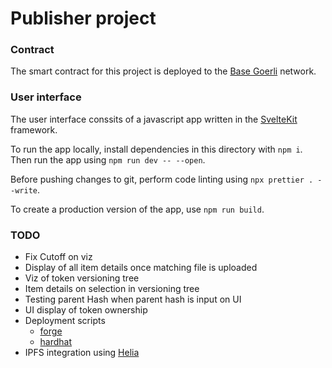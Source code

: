 # Publisher project

### Contract

The smart contract for this project is deployed to the [Base Goerli](https://goerli.basescan.org/) network.

### User interface

The user interface conssits of a javascript app written in the [SvelteKit](https://kit.svelte.dev/) framework.

To run the app locally, install dependencies in this directory with `npm i`. Then run the app using `npm run dev -- --open`.

Before pushing changes to git, perform code linting using `npx prettier . --write`.

To create a production version of the app, use `npm run build`.

### TODO

- Fix Cutoff on viz
- Display of all item details once matching file is uploaded
- Viz of token versioning tree
- Item details on selection in versioning tree
- Testing parent Hash when parent hash is input on UI
- UI display of token ownership
- Deployment scripts
  - [forge](https://www.alchemy.com/dapps/foundry-forge)
  - [hardhat](https://hardhat.org/hardhat-runner/docs/getting-started)
- IPFS integration using [Helia](https://github.com/ipfs/helia)
